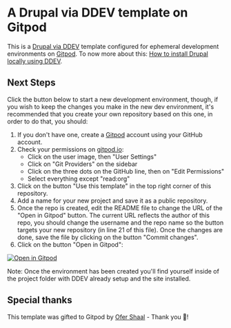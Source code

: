 # A Drupal via DDEV template on Gitpod

This is a [Drupal via DDEV](https://github.com/drud/ddev) template configured for ephemeral development environments on [Gitpod](https://www.gitpod.io/).
To now more about this: [How to install Drupal locally using DDEV](https://ddev.readthedocs.io/en/stable/users/quickstart/#drupal).

## Next Steps

Click the button below to start a new development environment, though, if you wish to keep the changes you make in the new dev environment, it's recommended that you create your own repository based on this one, in order to do that, you should:

1. If you don't have one, create a [Gitpod](https://gitpod.io/) account using your GitHub account.
2. Check your permissions on [gitpod.io](https://gitpod.io/workspaces):
    - Click on the user image, then "User Settings"
    - Click on "Git Providers" on the sidebar
    - Click on the three dots on the GitHub line, then on "Edit Permissions"
    - Select everything except "read:org"
4. Click on the button "Use this template" in the top right corner of this repository.
5. Add a name for your new project and save it as a public repository.
6. Once the repo is created, edit the README file to change the URL of the "Open in Gitpod" button. The current URL reflects the author of this repo, you should change the username and the repo name so the button targets your new repository (in line 21 of this file). Once the changes are done, save the file by clicking on the button "Commit changes".
7. Click on the button "Open in Gitpod":

[![Open in Gitpod](https://gitpod.io/button/open-in-gitpod.svg)](https://gitpod.io/#https://github.com/theroshanchaudhari/roshan-drupal)

Note: Once the environment has been created you'll find yourself inside of the project folder with DDEV already setup and the site installed.

## Special thanks

This template was gifted to Gitpod by [Ofer Shaal](https://github.com/shaal) - Thank you 🙏!
